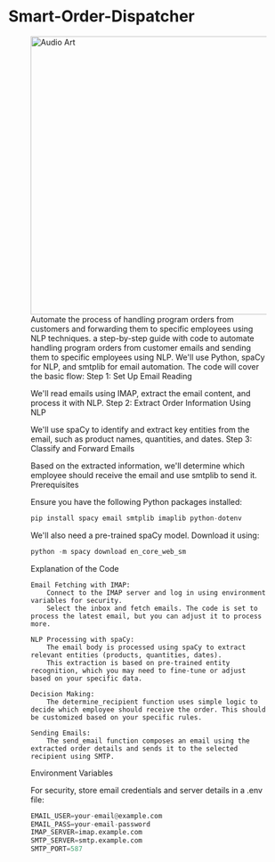 # Smart-Order-Dispatcher

<figure>
        <img src="https://fieldedge.com/wp-content/uploads/2020/09/dispatching_board_magnified-600x328.png" alt ="Audio Art" style='width:800px;height:500px;'>
        <figcaption>
Automate the process of handling program orders from customers and forwarding them to specific employees using NLP techniques. 
a step-by-step guide with code to automate handling program orders from customer emails and sending them to specific employees using NLP. We'll use Python, spaCy for NLP, and smtplib for email automation. The code will cover the basic flow:
Step 1: Set Up Email Reading

We'll read emails using IMAP, extract the email content, and process it with NLP.
Step 2: Extract Order Information Using NLP

We'll use spaCy to identify and extract key entities from the email, such as product names, quantities, and dates.
Step 3: Classify and Forward Emails

Based on the extracted information, we'll determine which employee should receive the email and use smtplib to send it.
Prerequisites

Ensure you have the following Python packages installed:

```python
pip install spacy email smtplib imaplib python-dotenv
```
We'll also need a pre-trained spaCy model. Download it using:

```python
python -m spacy download en_core_web_sm
```
Explanation of the Code

    Email Fetching with IMAP:
        Connect to the IMAP server and log in using environment variables for security.
        Select the inbox and fetch emails. The code is set to process the latest email, but you can adjust it to process more.

    NLP Processing with spaCy:
        The email body is processed using spaCy to extract relevant entities (products, quantities, dates).
        This extraction is based on pre-trained entity recognition, which you may need to fine-tune or adjust based on your specific data.

    Decision Making:
        The determine_recipient function uses simple logic to decide which employee should receive the order. This should be customized based on your specific rules.

    Sending Emails:
        The send_email function composes an email using the extracted order details and sends it to the selected recipient using SMTP.

Environment Variables

For security, store email credentials and server details in a .env file:
```python
EMAIL_USER=your-email@example.com
EMAIL_PASS=your-email-password
IMAP_SERVER=imap.example.com
SMTP_SERVER=smtp.example.com
SMTP_PORT=587
```

